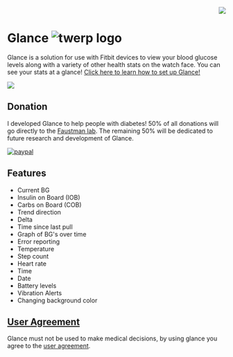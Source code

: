 <p align="right">
  <a href="https://discord.gg/Nuc86HJ">
    <img src="https://img.shields.io/badge/discord-join-7289DA.svg?logo=discord&longCache=true&style=flat" />
  </a>
</p>

# Glance ![twerp logo](https://image.ibb.co/gbWF2H/twerp_bowtie_64.png) 

Glance is a solution for use with Fitbit devices to view your blood glucose levels along with a variety of other health stats on the watch face. You can see your stats at a glance!
<a style="text-align: center;" href="https://github.com/Rytiggy/Glance/wiki/How-to-set-up-Glance">Click here to learn how to set up Glance!</a> 

<img src="https://image.ibb.co/fbiG9U/versa-Ionic.png">

## Donation
I developed Glance to help people with diabetes! 50% of all donations will go directly to the <a target="_blank" href="https://www.faustmanlab.org/">Faustman lab</a>. The remaining 50% will be dedicated to future research and development of Glance.

[![paypal](https://www.paypalobjects.com/en_US/i/btn/btn_donateCC_LG.gif)](https://paypal.me/ryanmasonjar)
## Features 
- Current BG
- Insulin on Board (IOB)
- Carbs on Board (COB)
- Trend direction
- Delta 
- Time since last pull 
- Graph of BG's over time
- Error reporting
- Temperature 
- Step count
- Heart rate
- Time
- Date
- Battery levels
- Vibration Alerts 
- Changing background color

## [User Agreement](https://github.com/Rytiggy/Glance/wiki/User-Agreement) 
Glance must not be used to make medical decisions, by using glance you agree to the [user agreement](https://github.com/Rytiggy/Glance/wiki/User-Agreement).

